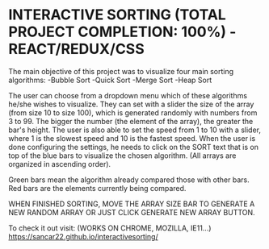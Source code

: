 # INTERACTIVE SORTING (TOTAL PROJECT COMPLETION: 100%) - REACT/REDUX/CSS

The main objective of this project was to visualize four main sorting algorithms: -Bubble Sort
-Quick Sort
-Merge Sort
-Heap Sort

The user can choose from a dropdown menu which of these algorithms he/she wishes to visualize. They can set with a slider the size of the array (from size 10 to size 100), which is generated randomly with numbers from 3 to 99. The bigger the number (the element of the array), the greater the bar's height. The user is also able to set the speed from 1 to 10 with a slider, where 1 is the slowest speed and 10 is the fastest speed. When the user is done configuring the settings, he needs to click on the SORT text that is on top of the blue bars to visualize the chosen algorithm. (All arrays are organized in ascending order).

Green bars mean the algorithm already compared those with other bars. Red bars are the elements currently being compared.

WHEN FINISHED SORTING, MOVE THE ARRAY SIZE BAR TO GENERATE A NEW RANDOM ARRAY OR JUST CLICK GENERATE NEW ARRAY BUTTON.

To check it out visit: (WORKS ON CHROME, MOZILLA, IE11...) https://sancar22.github.io/interactivesorting/
